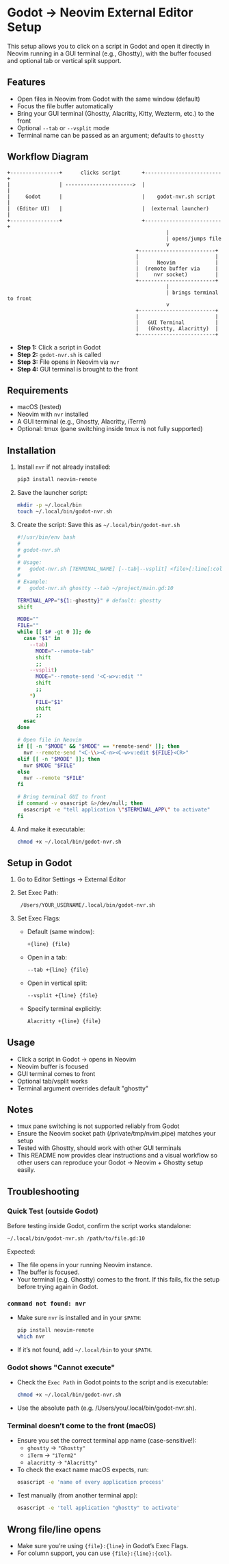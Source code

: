 # Godot → Neovim External Editor Setup

This setup allows you to click on a script in Godot and open it directly in Neovim running in a GUI terminal (e.g., Ghostty), with the buffer focused and optional tab or vertical split support.

## Features

- Open files in Neovim from Godot with the same window (default)
- Focus the file buffer automatically
- Bring your GUI terminal (Ghostty, Alacritty, Kitty, Wezterm, etc.) to the front
- Optional `--tab` or `--vsplit` mode
- Terminal name can be passed as an argument; defaults to `ghostty`

## Workflow Diagram

```text
+----------------+      clicks script       +-------------------------+
|                | ---------------------->  |                         |
|     Godot      |                          |    godot-nvr.sh script  |
|  (Editor UI)   |                          |  (external launcher)    |
+----------------+                          +-------------------------+
                                                    |
                                                    | opens/jumps file
                                                    v
                                          +-------------------------+
                                          |                         |
                                          |      Neovim             |
                                          |  (remote buffer via     |
                                          |     nvr socket)         |
                                          +-------------------------+
                                                    |
                                                    | brings terminal to front
                                                    v
                                          +-------------------------+
                                          |                         |
                                          |   GUI Terminal          |
                                          |   (Ghostty, Alacritty)  |
                                          +-------------------------+

```
- **Step 1:** Click a script in Godot
- **Step 2:** `godot-nvr.sh` is called
- **Step 3:** File opens in Neovim via `nvr`
- **Step 4:** GUI terminal is brought to the front

## Requirements

- macOS (tested)
- Neovim with `nvr` installed
- A GUI terminal (e.g., Ghostty, Alacritty, iTerm)
- Optional: tmux (pane switching inside tmux is not fully supported)

## Installation

1. Install `nvr` if not already installed:
   ```bash
   pip3 install neovim-remote
   ```
1. Save the launcher script:
   ```bash
   mkdir -p ~/.local/bin
   touch ~/.local/bin/godot-nvr.sh
   ```
1. Create the script:
   Save this as `~/.local/bin/godot-nvr.sh`
   ```bash
   #!/usr/bin/env bash
   #
   # godot-nvr.sh
   #
   # Usage:
   #   godot-nvr.sh [TERMINAL_NAME] [--tab|--vsplit] <file>[:line[:col]]
   #
   # Example:
   #   godot-nvr.sh ghostty --tab ~/project/main.gd:10

   TERMINAL_APP="${1:-ghostty}" # default: ghostty
   shift

   MODE=""
   FILE=""
   while [[ $# -gt 0 ]]; do
     case "$1" in
       --tab)
         MODE="--remote-tab"
         shift
         ;;
       --vsplit)
         MODE="--remote-send '<C-w>v:edit '"
         shift
         ;;
       *)
         FILE="$1"
         shift
         ;;
     esac
   done

   # Open file in Neovim
   if [[ -n "$MODE" && "$MODE" == *remote-send* ]]; then
     nvr --remote-send "<C-\\><C-n><C-w>v:edit ${FILE}<CR>"
   elif [[ -n "$MODE" ]]; then
     nvr $MODE "$FILE"
   else
     nvr --remote "$FILE"
   fi

   # Bring terminal GUI to front
   if command -v osascript &>/dev/null; then
     osascript -e "tell application \"$TERMINAL_APP\" to activate"
   fi

   ```
1. And make it executable:
   ```bash
   chmod +x ~/.local/bin/godot-nvr.sh
   ```

## Setup in Godot

1. Go to Editor Settings → External Editor
1. Set Exec Path:

   ```bash
    /Users/YOUR_USERNAME/.local/bin/godot-nvr.sh
   ```
1. Set Exec Flags:
    - Default (same window):

      ```bash
      +{line} {file}

      ```

    - Open in a tab:

      ```bash
      --tab +{line} {file}

      ```

    - Open in vertical split:

      ```bash
      --vsplit +{line} {file}

      ```

    - Specify terminal explicitly:

      ```bash
      Alacritty +{line} {file}

      ```

## Usage

- Click a script in Godot → opens in Neovim
- Neovim buffer is focused
- GUI terminal comes to front
- Optional tab/vsplit works
- Terminal argument overrides default "ghostty"

## Notes

- tmux pane switching is not supported reliably from Godot
- Ensure the Neovim socket path (/private/tmp/nvim.pipe) matches your setup
- Tested with Ghostty, should work with other GUI terminals
- This README now provides clear instructions and a visual workflow so other users can reproduce your Godot → Neovim + Ghostty setup easily.

## Troubleshooting

### Quick Test (outside Godot)

Before testing inside Godot, confirm the script works standalone:
```bash
~/.local/bin/godot-nvr.sh /path/to/file.gd:10
```
Expected:
- The file opens in your running Neovim instance.
- The buffer is focused.
- Your terminal (e.g. Ghostty) comes to the front.
If this fails, fix the setup before trying again in Godot.

### `command not found: nvr`

 - Make sure `nvr` is installed and in your `$PATH`:
   ```bash
   pip install neovim-remote
   which nvr
   ```

 - If it’s not found, add `~/.local/bin` to your `$PATH`.

### Godot shows "Cannot execute"

- Check the `Exec Path` in Godot points to the script and is executable:
  ```bash
  chmod +x ~/.local/bin/godot-nvr.sh
  ```
- Use the absolute path (e.g. /Users/you/.local/bin/godot-nvr.sh).

### Terminal doesn’t come to the front (macOS)
- Ensure you set the correct terminal app name (case-sensitive!):
  - `ghostty` → `"Ghostty"`
  - `iTerm` → `"iTerm2"`
  - `alacritty` → `"Alacritty"`
- To check the exact name macOS expects, run:
  ```bash
  osascript -e 'name of every application process'
  ```
- Test manually (from another terminal app):
  ```bash
  osascript -e 'tell application "ghostty" to activate'
  ```

## Wrong file/line opens
- Make sure you’re using `{file}:{line}` in Godot’s Exec Flags.
- For column support, you can use `{file}:{line}:{col}`.
